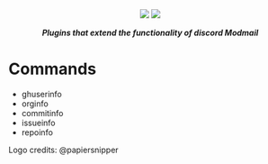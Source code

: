 <div align="center">
  <img src="https://camo.githubusercontent.com/04908c93b7d112433034d63ceb5fe2ffc964aaef/68747470733a2f2f692e696d6775722e636f6d2f5879475846506b2e706e67">
  <img src="https://github.com/mischievousdev/modmail-plugins">
  <p><strong><i>Plugins that extend the functionality of discord Modmail</i></strong></p>
</div>

# Commands
* ghuserinfo
* orginfo
* commitinfo
* issueinfo
* repoinfo

Logo credits: @papiersnipper
